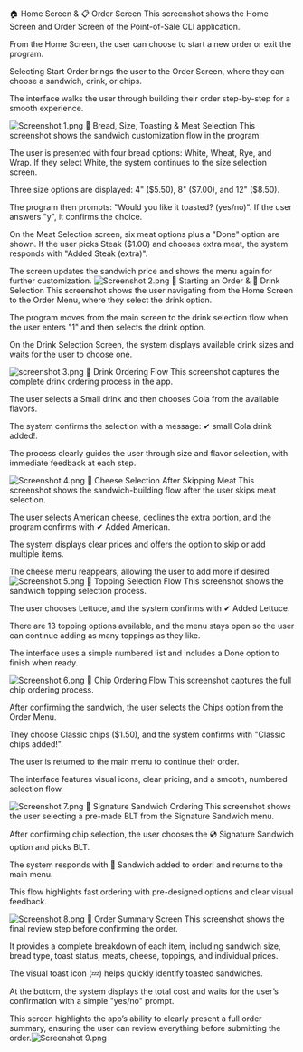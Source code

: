 🏠 Home Screen & 📋 Order Screen
This screenshot shows the Home Screen and Order Screen of the Point-of-Sale CLI application.

From the Home Screen, the user can choose to start a new order or exit the program.

Selecting Start Order brings the user to the Order Screen, where they can choose a sandwich, drink, or chips.

The interface walks the user through building their order step-by-step for a smooth experience.


![Screenshot  1.png](screenshot/Screenshot%20%201.png)
🥖 Bread, Size, Toasting & Meat Selection
This screenshot shows the sandwich customization flow in the program:

The user is presented with four bread options: White, Wheat, Rye, and Wrap. If they select White, the system continues to the size selection screen.

Three size options are displayed: 4" ($5.50), 8" ($7.00), and 12" ($8.50).

The program then prompts: "Would you like it toasted? (yes/no)". If the user answers "y", it confirms the choice.

On the Meat Selection screen, six meat options plus a "Done" option are shown. If the user picks Steak ($1.00) and chooses extra meat, the system responds with "Added Steak (extra)".

The screen updates the sandwich price and shows the menu again for further customization.
![Screenshot 2.png](screenshot/Screenshot%202.png)
🏁 Starting an Order & 🥤 Drink Selection
This screenshot shows the user navigating from the Home Screen to the Order Menu, where they select the drink option.

The program moves from the main screen to the drink selection flow when the user enters "1" and then selects the drink option.

On the Drink Selection Screen, the system displays available drink sizes and waits for the user to choose one.


![screenshot 3.png](screenshot/screenshot%203.png)
🥤 Drink Ordering Flow
This screenshot captures the complete drink ordering process in the app.

The user selects a Small drink and then chooses Cola from the available flavors.

The system confirms the selection with a message: ✔ small Cola drink added!.

The process clearly guides the user through size and flavor selection, with immediate feedback at each step.


![Screenshot 4.png](screenshot/Screenshot%204.png)
🧀 Cheese Selection After Skipping Meat
This screenshot shows the sandwich-building flow after the user skips meat selection.

The user selects American cheese, declines the extra portion, and the program confirms with ✔ Added American.

The system displays clear prices and offers the option to skip or add multiple items.

The cheese menu reappears, allowing the user to add more if desired
![Screenshot 5.png](screenshot/Screenshot%205.png)
🥬 Topping Selection Flow
This screenshot shows the sandwich topping selection process.

The user chooses Lettuce, and the system confirms with ✔ Added Lettuce.

There are 13 topping options available, and the menu stays open so the user can continue adding as many toppings as they like.

The interface uses a simple numbered list and includes a Done option to finish when ready.


![Screenshot 6.png](screenshot/Screenshot%206.png)
🥔 Chip Ordering Flow
This screenshot captures the full chip ordering process.

After confirming the sandwich, the user selects the Chips option from the Order Menu.

They choose Classic chips ($1.50), and the system confirms with "Classic chips added!".

The user is returned to the main menu to continue their order.

The interface features visual icons, clear pricing, and a smooth, numbered selection flow.


![Screenshot 7.png](screenshot/Screenshot%207.png)
🥪 Signature Sandwich Ordering
This screenshot shows the user selecting a pre-made BLT from the Signature Sandwich menu.

After confirming chip selection, the user chooses the 💿 Signature Sandwich option and picks BLT.

The system responds with 📌 Sandwich added to order! and returns to the main menu.

This flow highlights fast ordering with pre-designed options and clear visual feedback.


![Screenshot 8.png](screenshot/Screenshot%208.png)
🧾 Order Summary Screen
This screenshot shows the final review step before confirming the order.

It provides a complete breakdown of each item, including sandwich size, bread type, toast status, meats, cheese, toppings, and individual prices.

The visual toast icon (💤) helps quickly identify toasted sandwiches.

At the bottom, the system displays the total cost and waits for the user’s confirmation with a simple "yes/no" prompt.

This screen highlights the app’s ability to clearly present a full order summary, ensuring the user can review everything before submitting the order.![Screenshot  9.png](screenshot/Screenshot%20%209.png)